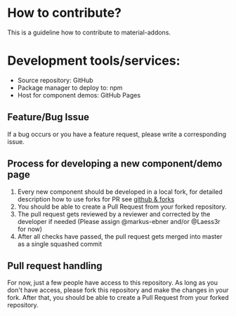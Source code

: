 # How to contribute?

This is a guideline how to contribute to material-addons.

# Development tools/services:

- Source repository: GitHub
- Package manager to deploy to: npm
- Host for component demos: GitHub Pages

## Feature/Bug Issue

If a bug occurs or you have a feature request, please write a corresponding issue.

## Process for developing a new component/demo page

1. Every new component should be developed in a local fork, for detailed description how to use forks for PR see [github & forks](https://gist.github.com/Chaser324/ce0505fbed06b947d962)
2. You should be able to create a Pull Request from your forked repository.
3. The pull request gets reviewed by a reviewer and corrected by the developer if needed (Please assign @markus-ebner and/or @Laess3r for now)
4. After all checks have passed, the pull request gets merged into master as a single squashed commit

## Pull request handling

For now, just a few people have access to this repository.
As long as you don't have access, please fork this repository and make the changes in your fork.
After that, you should be able to create a Pull Request from your forked repository.
